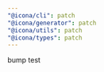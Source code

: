 ```yaml
---
"@icona/cli": patch
"@icona/generator": patch
"@icona/utils": patch
"@icona/types": patch
---
```


bump test
